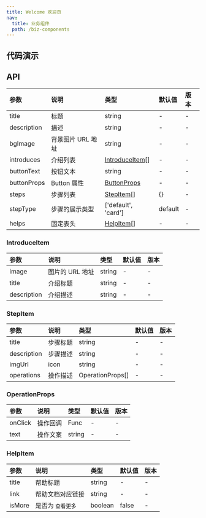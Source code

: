 ```yaml
---
title: Welcome 欢迎页
nav:
  title: 业务组件
  path: /biz-components
---
```


## 代码演示

<code src="./demo/basic.tsx" title="基本"></code>

<code src="./demo/with-card-type.tsx" title="stepType 类型"></code>

## API

| 参数 | 说明 | 类型 | 默认值 | 版本 |
| :-- | :-- | :-- | :-- | :-- |
| title | 标题 | string | - | - |
| description | 描述 | string | - | - |
| bgImage | 背景图片 URL 地址 | string | - | - |
| introduces | 介绍列表 | [IntroduceItem](welcome#introduceitem)[] | - | - |
| buttonText | 按钮文本 | string | - | - |
| buttonProps | Button 属性 | [ButtonProps](https://ant.design/components/button-cn/#API) | - | - |
| steps | 步骤列表 | [StepItem](welcome#stepitem)[] | {} | - |
| stepType | 步骤的展示类型 | ['default', 'card'] | default | - |
| helps | 固定表头 | [HelpItem](welcome#helpitem)[] | - | - |

### IntroduceItem

| 参数        | 说明            | 类型   | 默认值 | 版本 |
| :---------- | :-------------- | :----- | :----- | :--- |
| image       | 图片的 URL 地址 | string | -      | -    |
| title       | 介绍标题        | string | -      | -    |
| description | 介绍描述        | string | -      | -    |

### StepItem

| 参数        | 说明     | 类型             | 默认值 | 版本 |
| :---------- | :------- | :--------------- | :----- | :--- |
| title       | 步骤标题 | string           | -      | -    |
| description | 步骤描述 | string           | -      | -    |
| imgUrl      | icon     | string           | -      | -    |
| operations  | 操作描述 | OperationProps[] | -      | -    |

### OperationProps

| 参数    | 说明     | 类型   | 默认值 | 版本 |
| :------ | :------- | :----- | :----- | :--- |
| onClick | 操作回调 | Func   | -      | -    |
| text    | 操作文案 | string | -      | -    |

### HelpItem

| 参数   | 说明              | 类型    | 默认值 | 版本 |
| :----- | :---------------- | :------ | :----- | :--- |
| title  | 帮助标题          | string  | -      | -    |
| link   | 帮助文档对应链接  | string  | -      | -    |
| isMore | 是否为 `查看更多` | boolean | false  | -    |
